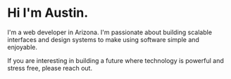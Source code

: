 # Hi I'm Austin.

I'm a web developer in Arizona. I'm passionate about building scalable interfaces and design systems to make using software simple and enjoyable.

If you are interesting in building a future where technology is powerful and stress free, please reach out.
